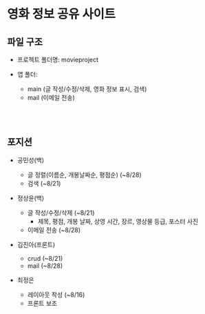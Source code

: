 # **영화 정보 공유 사이트**

## **파일 구조**
* 프로젝트 폴더명: movieproject

* 앱 폴더:

    * main (글 작성/수정/삭제, 영화 정보 표시, 검색)
    * mail (이메일 전송)

<br><br>

## **포지션**
* 공민성(백)
    * 글 정렬(이름순, 개봉날짜순, 평점순) (~8/28)
    * 검색 (~8/21)

* 정상윤(백)
    * 글 작성/수정/삭제 (~8/21)
        * 제목, 평점, 개봉 날짜, 상영 시간, 장르, 영상물 등급, 포스터 사진
    * 이메일 전송 (~8/28)

* 김진아(프론트)
    * crud (~8/21)
    * mail (~8/28)

* 최정은
    * 레이아웃 작성 (~8/16)
    * 프론트 보조